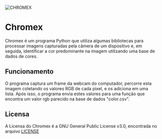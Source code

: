 ![CHROMEX](https://user-images.githubusercontent.com/86082354/226200929-89bed69a-20b1-47ec-a894-c3a507ae15b5.png)

<h1>Chromex</h1>
Chromex é um programa Python que utiliza algumas bibliotecas para processar imagens capturadas pela câmera de um dispositivo e, em seguida, identificar a cor predominante na imagem utilizando uma base de dados de cores.

<h2>Funcionamento</h2>
O programa captura um frame da webcam do computador, percorre esta imagem coletando os valores RGB de cada pixel, e os adiciona em uma lista.
Após isso, o programa envia estes valores para uma função que encontra um valor rgb parecido na base de dados "color.csv".

<h2>Licensa</h2>
A Licensa do Chromex é a GNU General Public License v3.0, encontrada no arquivo <a target="_blank" href="https://github.com/LazyMarine2704/chromex/blob/main/LICENSE.txt">LICENSE</a>
